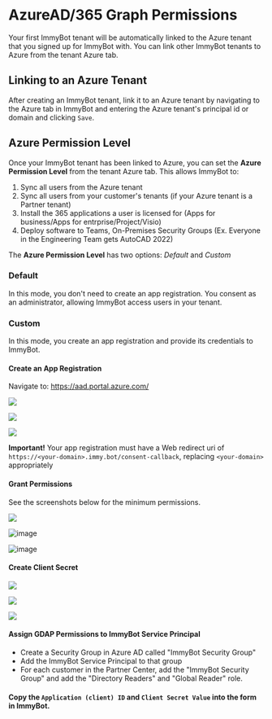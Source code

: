 # AzureAD/365 Graph Permissions

Your first ImmyBot tenant will be automatically linked to the Azure tenant that you signed up for ImmyBot with. You can link other ImmyBot tenants to Azure from the tenant Azure tab.

## Linking to an Azure Tenant

After creating an ImmyBot tenant, link it to an Azure tenant by navigating to the Azure tab in ImmyBot and entering the Azure tenant's principal id or domain and clicking `Save`.

## Azure Permission Level

Once your ImmyBot tenant has been linked to Azure, you can set the **Azure Permission Level** from the tenant Azure tab. This allows ImmyBot to:

1. Sync all users from the Azure tenant
2. Sync all users from your customer's tenants (if your Azure tenant is a Partner tenant)
3. Install the 365 applications a user is licensed for (Apps for business/Apps for entrprise/Project/Visio)
4. Deploy software to Teams, On-Premises Security Groups (Ex. Everyone in the Engineering Team gets AutoCAD 2022)

The **Azure Permission Level** has two options: _Default_ and _Custom_

### Default

In this mode, you don't need to create an app registration. You consent as an administrator, allowing ImmyBot access users in your tenant.

### Custom

In this mode, you create an app registration and provide its credentials to ImmyBot.

#### Create an App Registration

Navigate to: <https://aad.portal.azure.com/>

![](./.vuepress/images/2020-12-07-15-46-18.png)

![](./.vuepress/images/2020-12-07-15-47-07.png)

![](./.vuepress/images/2022-12-12_10-42-55.png)

**Important!** Your app registration must have a Web redirect uri of `https://<your-domain>.immy.bot/consent-callback`, replacing `<your-domain>` appropriately

#### Grant Permissions

See the screenshots below for the minimum permissions.

![](./.vuepress/images/2020-12-07-15-47-33.png)

![image](https://github.com/immense/immybot-documentation/assets/1424395/24640a0d-b078-4575-8125-e035788f06e8)

![image](https://github.com/immense/immybot-documentation/assets/1424395/f5c4ec0f-35f2-49ad-a690-7e940c187d0a)

#### Create Client Secret

![](./.vuepress/images/2021-08-16-13-19-15.png)

![](./.vuepress/images/2021-08-16-13-20-45.png)

![](./.vuepress/images/2021-08-16-13-23-26.png)

#### Assign GDAP Permissions to ImmyBot Service Principal

- Create a Security Group in Azure AD called "ImmyBot Security Group"
- Add the ImmyBot Service Principal to that group
- For each customer in the Partner Center, add the "ImmyBot Security Group" and add the "Directory Readers" and "Global Reader" role.

#### Copy the `Application (client) ID` and `Client Secret Value` into the form in ImmyBot.
